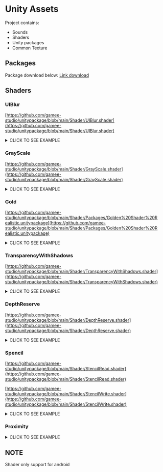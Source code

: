 # Unity Assets
Project contains:
- Sounds
- Shaders
- Unity packages
- Common Texture

## Packages
Package download below:
[Link download](https://drive.google.com/drive/folders/1ow0Xk8reZPpk_cOznxXJ9ftdyZQWImYT?usp=sharing)

## Shaders
### UIBlur
[https://github.com/gamee-studio/unitypackage/blob/main/Shader/UIBlur.shader](https://github.com/gamee-studio/unitypackage/blob/main/Shader/UIBlur.shader)
<details><summary>CLICK TO SEE EXAMPLE</summary>
<p>
	
![nappjxzrjX](https://github.com/gamee-studio/unitypackage/assets/88299194/9658ca85-9a16-49dc-ad41-dce5670395fb)

</p>
</details>

### GrayScale

[https://github.com/gamee-studio/unitypackage/blob/main/Shader/GrayScale.shader](https://github.com/gamee-studio/unitypackage/blob/main/Shader/GrayScale.shader)
<details><summary>CLICK TO SEE EXAMPLE</summary>
<p>
	
![pzZgcrM9cX](https://github.com/gamee-studio/unitypackage/assets/88299194/4686d959-0592-4122-84eb-f7850f174670)

</p>
</details>

### Gold

[https://github.com/gamee-studio/unitypackage/blob/main/Shader/Packages/Golden%20Shader%20Realistic.unitypackage](https://github.com/gamee-studio/unitypackage/blob/main/Shader/Packages/Golden%20Shader%20Realistic.unitypackage)
<details><summary>CLICK TO SEE EXAMPLE</summary>
<p>
	
![image](https://github.com/gamee-studio/unitypackage/assets/88299194/3f6c172a-4c01-4987-a5a1-ed6c5abadb55)

</p>
</details>

### TransparencyWithShadows

[https://github.com/gamee-studio/unitypackage/blob/main/Shader/TransparencyWithShadows.shader](https://github.com/gamee-studio/unitypackage/blob/main/Shader/TransparencyWithShadows.shader)
<details><summary>CLICK TO SEE EXAMPLE</summary>
<p>
	
![zOiv4a5XHV](https://github.com/gamee-studio/unitypackage/assets/88299194/aaea84ef-daa8-4ba1-aa84-1c808c4f12b2)

</p>
</details>

### DepthReserve

[https://github.com/gamee-studio/unitypackage/blob/main/Shader/DepthReserve.shader](https://github.com/gamee-studio/unitypackage/blob/main/Shader/DepthReserve.shader)
<details><summary>CLICK TO SEE EXAMPLE</summary>
<p>
	
![sCrGmUricw](https://github.com/gamee-studio/unitypackage/assets/88299194/2ed81761-c94e-4507-8e7f-d029e1a4aff6)

</p>
</details>

### Spencil


[https://github.com/gamee-studio/unitypackage/blob/main/Shader/StencilRead.shader](https://github.com/gamee-studio/unitypackage/blob/main/Shader/StencilRead.shader)

[https://github.com/gamee-studio/unitypackage/blob/main/Shader/StencilWrite.shader](https://github.com/gamee-studio/unitypackage/blob/main/Shader/StencilWrite.shader)

<details><summary>CLICK TO SEE EXAMPLE</summary>
<p>
	
![image](https://github.com/gamee-studio/unitypackage/assets/88299194/5d277dd0-dc33-4b8e-b505-270f305b6215)
![NmtaGmra51](https://github.com/gamee-studio/unitypackage/assets/88299194/ff96bfe8-2239-4295-96f1-03efeb2a6d3f)
![Result](https://github.com/gamee-studio/unitypackage/assets/88299194/6cb8435a-39ae-40fd-833e-44e808fbd2d2)

</p>
</details>

### Proximity

<details><summary>CLICK TO SEE EXAMPLE</summary>
<p>
	
![QsOAfUyghd](https://github.com/gamee-studio/unitypackage/assets/88299194/3bfd889f-c734-457d-bfaa-d250f56a2068)

</p>
</details>



## NOTE
Shader only support for android

